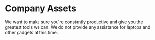 # Company Assets
<!-- We want to make sure you're constantly productive and give you the greatest tools we can.
if you require a device. We'll get you one. At this time, we do not provide any assistance for laptops and other gadgets. -->
We want to make sure you're constantly productive and give you the greatest tools we can.
We do not provide any assistance for laptops and other gadgets at this time.

<!-- If you have worked with us for more than three months, ONLY THEN ARE YOU ELIGIBLE FOR THIS.
Additionally, we upgrade RAM and other components like battery, display, etc. You must sign the same paper if you wish to request these components.
We won't purchase a new machine if a decent machine from a previous employee is available, and we will courier that to you instead.
If the company device with you develops a fault, do not attempt to fix yourself. Kindly reachout to the appropriate authority with a fault description and await further instructions.
If you fail to return the equipment after you leave the company. We might see this as theft of company's property, and we'll file a report with the police. -->
